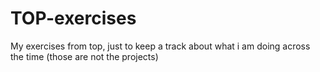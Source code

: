 # TOP-exercises
My exercises from top, just to keep a track about what i am doing across the time (those are not the projects)
